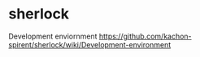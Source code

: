 sherlock
========

Development enviornment
https://github.com/kachon-spirent/sherlock/wiki/Development-environment
